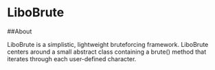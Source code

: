 # LiboBrute

##About

LiboBrute is a simplistic, lightweight bruteforcing framework. LiboBrute centers around a small abstract class containing a brute() method that iterates through each user-defined character.

